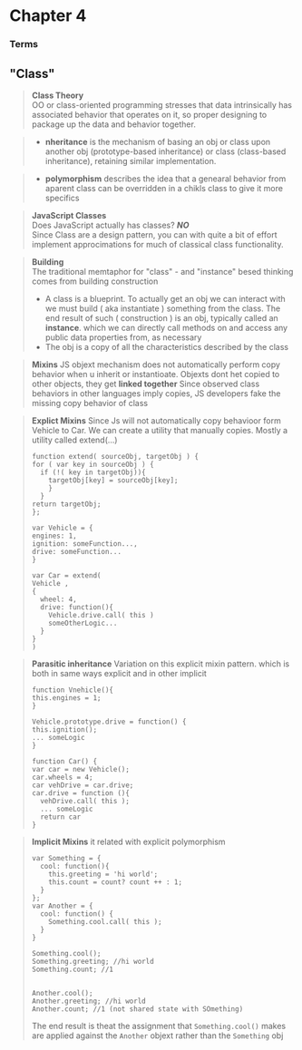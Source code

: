# Chapter 4  
### Terms  

## "Class"

> **Class Theory**  
>  OO or class-oriented programming stresses that data intrinsically has associated behavior that operates on it, so proper designing to package up the data and behavior together.


> * **nheritance** is the mechanism of basing an obj or class upon another obj (prototype-based inheritance) or class (class-based inheritance), retaining similar implementation.


> * **polymorphism** describes the idea that a genearal behavior from aparent class can be overridden in a chikls class to give it more specifics


>  **JavaScript Classes**  
> Does JavaScript actually has classes? ***NO***   
> Since Class are a design pattern, you can with quite a bit of effort implement approcimations for much of classical class functionality.


> **Building**   
> The traditional memtaphor for "class" - and "instance" besed thinking comes from building construction
> * A class is a blueprint. To actually get an obj we can interact with we must build ( aka instantiate ) something from the class. The end result of such ( construction ) is an obj, typically called an **instance**. which we can directly call methods on and access any public data properties from, as necessary
> * The obj is a copy of all the characteristics described by the class  


> **Mixins**
> JS objext mechanism does not automatically perform copy behavior when u inherit or instantioate. Objexts dont het copied to other objects, they get **linked together**
> Since observed class behaviors in other languages imply copies, JS developers fake the missing copy behavior of class

> **Explict Mixins** 
> Since Js will not automatically copy behavioor form Vehicle to Car. We can create a utility that manually copies. Mostly a utility called extend(...)  
>```
>function extend( sourceObj, targetObj ) {
> for ( var key in sourceObj ) {
>   if (!( key in targetObj)){
>     targetObj[key] = sourceObj[key];
>     }
>   }
> return targetObj;  
>}; 
>
>var Vehicle = {
> engines: 1,
> ignition: someFunction...,
> drive: someFunction...  
>}
>
>var Car = extend( 
> Vehicle , 
> { 
>   wheel: 4, 
>   drive: function(){
>     Vehicle.drive.call( this )
>     someOtherLogic... 
>   }
> }
>)
>```


> **Parasitic inheritance**
> Variation on this explicit mixin pattern. which is both in same ways explicit and in other implicit
>```
>function Vnehicle(){
> this.engines = 1;
>}
>
>Vehicle.prototype.drive = function() {
> this.ignition();
> ... someLogic
>}
>
>function Car() {
> var car = new Vehicle();
> car.wheels = 4;
> car vehDrive = car.drive;
> car.drive = function (){
>   vehDrive.call( this );
>   ... someLogic
>   return car
>}
>```


> **Implicit Mixins**
> it related with explicit polymorphism   
> ```
> var Something = {
>   cool: function(){
>     this.greeting = 'hi world';
>     this.count = count? count ++ : 1;
>   }
> };
> var Another = {
>   cool: function() {
>     Something.cool.call( this );
>   }
> }
>
>Something.cool();
>Something.greeting; //hi world
>Something.count; //1
>
>
>Another.cool();
>Another.greeting; //hi world
>Another.count; //1 (not shared state with SOmething)
> ```
>The end result is theat the assignment that `Something.cool()` makes are applied against the `Another` objext rather than the `Something` obj
